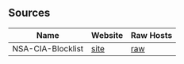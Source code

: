## Sources

| Name                         | Website                                              | Raw Hosts                                                                       
| ---------------------------- | -------------------------------------------------    | --------------------------------------------------------------------------------- |
| NSA-CIA-Blocklist            | [site](https://github.com/tigthor/NSA-CIA-Blocklist) | [raw](https://raw.githubusercontent.com/tigthor/NSA-CIA-Blocklist/main/HOSTS/HOSTS)
